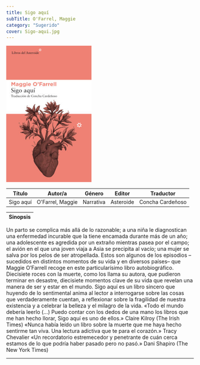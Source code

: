 ```yaml
---
title: Sigo aquí
subTitle: O'Farrel, Maggie
category: "Sugerido"
cover: Sigo-aqui.jpg
---
```

!["Imagen no encontrada"](Sigo-aqui.jpg)

Título | Autor/a | Género | Editor | Traductor |
------ | ------- | ------ | ------ | --------- |
Sigo aquí | O'Farrel, Maggie | Narrativa | Asteroide | Concha Cardeñoso |

|Sinopsis|
|--------|
Un parto se complica más allá de lo razonable; a una niña le diagnostican una enfermedad incurable que la tiene encamada durante más de un año; una adolescente es agredida por un extraño mientras pasea por el campo; el avión en el que una joven viaja a Asia se precipita al vacío; una mujer se salva por los pelos de ser atropellada.
Estos son algunos de los episodios –sucedidos en distintos momentos de su vida y en diversos países– que Maggie O’Farrell recoge en este particularísimo libro autobiográfico. Diecisiete roces con la muerte, como los llama su autora, que pudieron terminar en desastre, diecisiete momentos clave de su vida que revelan una manera de ser y estar en el mundo. Sigo aquí es un libro sincero que huyendo de lo sentimental anima al lector a interrogarse sobre las cosas que verdaderamente cuentan, a reflexionar sobre la fragilidad de nuestra existencia y a celebrar la belleza y el milagro de la vida.
«Todo el mundo debería leerlo (…) Puedo contar con los dedos de una mano los libros que me han hecho llorar, Sigo aquí es uno de ellos.» Claire Kilroy (The Irish Times)
«Nunca había leído un libro sobre la muerte que me haya hecho sentirme tan viva. Una lectura adictiva que te para el corazón.» Tracy Chevalier
«Un recordatorio estremecedor y penetrante de cuán cerca estamos de lo que podría haber pasado pero no pasó.» Dani Shapiro (The New York Times)
***